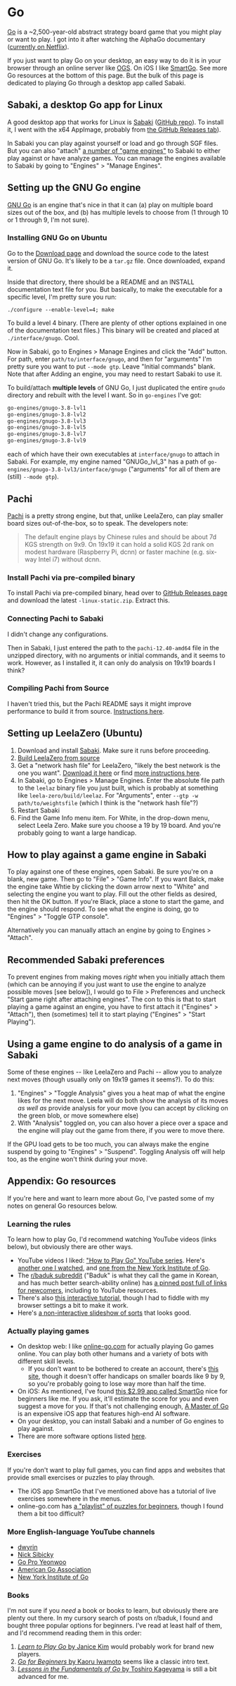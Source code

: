 # Go

[Go](https://en.wikipedia.org/wiki/Go_(game)) is a ~2,500-year-old abstract strategy board game that you might play or want to play. I got into it after watching the AlphaGo documentary ([currently on Netflix](https://www.netflix.com/title/80190844)).

If you just want to play Go on your desktop, an easy way to do it is in your browser through an online server like [OGS](https://online-go.com/). On iOS I like [SmartGo](https://apps.apple.com/us/app/smartgo-player/id314506629). See more Go resources at the bottom of this page. But the bulk of this page is dedicated to playing Go through a desktop app called Sabaki.

## Sabaki, a desktop Go app for Linux

A good desktop app that works for Linux is [Sabaki](https://sabaki.yichuanshen.de/) ([GitHub repo](https://github.com/SabakiHQ/Sabaki)). To install it, I went with the x64 AppImage, probably from [the GitHub Releases tab](https://github.com/SabakiHQ/Sabaki/releases)).

In Sabaki you can play against yourself or load and go through SGF files. But you can also "attach" [a number of "game engines"](https://github.com/SabakiHQ/Sabaki/blob/master/docs/guides/engines.md) to Sabaki to either play against or have analyze games. You can manage the engines available to Sabaki by going to "Engines" > "Manage Engines". 

## Setting up the GNU Go engine

[GNU Go](https://www.gnu.org/software/gnugo/gnugo.html) is an engine that's nice in that it can (a) play on multiple board sizes out of the box, and (b) has multiple levels to choose from (1 through 10 or 1 through 9, I'm not sure).

### Installing GNU Go on Ubuntu

Go to the [Download page](https://www.gnu.org/software/gnugo/download.html) and download the source code to the latest version of GNU Go. It's likely to be a `tar.gz` file. Once downloaded, expand it. 

Inside that directory, there should be a README and an INSTALL documentation text file for you. But basically, to make the executable for a specific level, I'm pretty sure you run:

```
./configure --enable-level=4; make
```

To build a level 4 binary. (There are plenty of other options explained in one of the documentation text files.) This binary will be created and placed at `./interface/gnugo`. Cool. 

Now in Sabaki, go to Engines > Manage Engines and click the "Add" button. For path, enter `path/to/interface/gnugo`, and then for "arguments" I'm pretty sure you want to put `--mode gtp`. Leave "Initial commands" blank. Note that after Adding an engine, you may need to restart Sabaki to use it.

To build/attach **multiple levels** of GNU Go, I just duplicated the entire `gnudo` directory and rebuilt with the level I want. So in `go-engines` I've got:

```txt
go-engines/gnugo-3.8-lvl1
go-engines/gnugo-3.8-lvl2
go-engines/gnugo-3.8-lvl3
go-engines/gnugo-3.8-lvl5
go-engines/gnugo-3.8-lvl7
go-engines/gnugo-3.8-lvl9
```

each of which have their own executables at `interface/gnugo` to attach in Sabaki. For example, my engine named "GNUGo_lvl_3" has a path of `go-engines/gnugo-3.8-lvl3/interface/gnugo` ("arguments" for all of them are (still) `--mode gtp`).

## Pachi

[Pachi](https://github.com/pasky/pachi) is a pretty strong engine, but that, unlike LeelaZero, can play smaller board sizes out-of-the-box, so to speak. The developers note:

> The default engine plays by Chinese rules and should be about 7d KGS strength on 9x9. On 19x19 it can hold a solid KGS 2d rank on modest hardware (Raspberry Pi, dcnn) or faster machine (e.g. six-way Intel i7) without dcnn.

### Install Pachi via pre-compiled binary
To install Pachi via pre-compiled binary, head over to [GitHub Releases page](https://github.com/pasky/pachi/releases) and download the latest `-linux-static.zip`. Extract this. 

### Connecting Pachi to Sabaki

I didn't change any configurations. 

Then in Sabaki, I just entered the path to the `pachi-12.40-amd64` file in the unzipped directory, with no arguments or initial commands, and it seems to work. However, as I installed it, it can only do analysis on 19x19 boards I think?

### Compiling Pachi from Source

I haven't tried this, but the Pachi README says it might improve performance to build it from source. [Instructions here](https://launchpad.net/~lemonsqueeze/+archive/ubuntu/pachi).

## Setting up LeelaZero (Ubuntu)

1. Download and install [Sabaki](https://github.com/SabakiHQ/Sabaki/). Make sure it runs before proceeding.
2. [Build LeelaZero from source](https://github.com/leela-zero/leela-zero#example-of-compiling---ubuntu--similar)
3. Get a "network hash file" for LeelaZero, "likely the best network is the one you want". [Download it here](http://zero.sjeng.org/best-network) or find [more instructions here](https://github.com/SabakiHQ/Sabaki/blob/master/docs/guides/engines.md).
4. In Sabaki, go to Engines > Manage Engines. Enter the absolute file path to the `leelaz` binary file you just built, which is probably at something like `leela-zero/build/leelaz`. For "Arguments", enter `--gtp -w path/to/weightsfile` (which I think is the "network hash file"?)
5. Restart Sabaki 
6. Find the Game Info menu item. For White, in the drop-down menu, select Leela Zero. Make sure you choose a 19 by 19 board. And you're probably going to want a large handicap.

## How to play against a game engine in Sabaki

To play against one of these engines, open Sabaki. Be sure you're on a blank, new game. Then go to "File" > "Game Info". If you want Balck, make the engine take Whtie by clicking the down arrow next to "White" and selecting the engine you want to play. Fill out the other fields as desired, then hit the OK button. If you're Black, place a stone to start the game, and the engine should respond. To see what the engine is doing, go to "Engines" > "Toggle GTP console".

Alternatively you can manually attach an engine by going to Engines > "Attach". 

## Recommended Sabaki preferences

To prevent engines from making moves _right_ when you initially attach them (which can be annoying if you just want to use the engine to analyze possible moves [see below]), I would go to File > Preferences and uncheck "Start game right after attaching engines". The con to this is that to start playing a game against an engine, you have to first attach it ("Engines" > "Attach"), then (sometimes) tell it to start playing ("Engines" > "Start Playing").

## Using a game engine to do analysis of a game in Sabaki

Some of these engines  -- like LeelaZero and Pachi -- allow you to analyze next moves (though usually only on 19x19 games it seems?). To do this:

1. "Engines" > "Toggle Analysis" gives you a heat map of what the engine likes for the next move. Leela will do both show the analysis of its moves _as well as_ provide analysis for your move (you can accept by clicking on the green blob, or move somewhere else)
2. With "Analysis" toggled on, you can also hover a piece over a space and the engine will play out the game from there, if you were to move there.

If the GPU load gets to be too much, you can always make the engine suspend by going to "Engines" > "Suspend". Toggling Analysis off will help too, as the engine won't think during your move.


## Appendix: Go resources

If you're here and want to learn more about Go, I've pasted some of my notes on general Go resources below.

### Learning the rules

To learn how to play Go, I'd recommend watching YouTube videos (links below), but obviously there are other ways.

- YouTube videos I liked: ["How to Play Go" YouTube series](https://www.youtube.com/watch?v=Vov_keBQOJ8&list=PL5mVjO5OFYSzIlp0aTDsE_1Xsx16AaUej). Here's [another one I watched](https://www.youtube.com/watch?v=xMshtO8h7RU), and [one from the New York Institute of Go](https://www.youtube.com/watch?v=eNpJF0BzUig). 
- The [r/baduk subreddit](https://www.reddit.com/r/baduk) ("Baduk" is what they call the game in Korean, and has much better search-ability online) has [a pinned post full of links for newcomers](https://www.reddit.com/r/baduk/comments/4c8xs5/learning_links_for_newcomers_after_alphago/), including to YouTube resources.
- There's also [this interactive tutorial](http://playgo.to/iwtg/en/), though I had to fiddle with my browser settings a bit to make it work. 
- Here's [a non-interactive slideshow of sorts](http://www.learngo.co.uk/GoTutor/Tutor.php) that looks good.

### Actually playing games

- On desktop web: I like [online-go.com](https://online-go.com/) for actually playing Go games online. You can play both other humans and a variety of bots with different skill levels. 
  - If you don't want to be bothered to create an account, there's [this site](https://www.cosumi.net/en/), though it doesn't offer handicaps on smaller boards like 9 by 9, so you're probably going to lose way more than half the time.
- On iOS: As mentioned, I've found [this $2.99 app called SmartGo](https://apps.apple.com/us/app/smartgo-player/id314506629) nice for beginners like me. If you ask, it'll estimate the score for you and even suggest a move for you. If that's not challenging enough, [A Master of Go](https://new3rs.github.io/a_master_of_go/index.html) is an expensive iOS app that features high-end AI software.
- On your desktop, you can install Sabaki and a number of Go engines to play against.
- There are more software options listed [here](https://www.reddit.com/r/cbaduk/comments/c0o8f1/go_software/).

### Exercises

If you're don't want to play full games, you can find apps and websites that provide small exercises or puzzles to play through. 

- The iOS app SmartGo that I've mentioned above has a tutorial of live exercises somewhere in the menus.
- online-go.com has [a "playlist" of puzzles for beginners](https://online-go.com/puzzle/2625), though I found them a bit too difficult?

### More English-language YouTube channels

- [dwyrin](https://www.youtube.com/channel/UCCYMY6j5mUvPMPzvN5bxuKA)
- [Nick Sibicky](https://www.youtube.com/channel/UC_msctwlIh2cwM8yAtaju1A)
- [Go Pro Yeonwoo](https://www.youtube.com/user/goingceo/videos)
- [American Go Association](https://www.youtube.com/user/USGOWeb/videos)
- [New York Institute of Go](https://www.youtube.com/user/goingceo/videos)

### Books

I'm not sure if you _need_ a book or books to learn, but obviously there are plenty out there. In my cursory search of posts on r/baduk, I found and bought three popular options for beginners. I've read at least half of them, and I'd recommend reading them in this order:

1. [_Learn to Play Go_ by Janice Kim](https://www.amazon.com/gp/product/1453632891/ref=ox_sc_act_title_3?smid=ATVPDKIKX0DER&psc=1) would probably work for brand new players.
2. [_Go for Beginners_ by Kaoru Iwamoto](https://www.amazon.com/gp/product/0394733312/ref=ox_sc_act_title_2?smid=ATVPDKIKX0DER&psc=1) seems like a classic intro text.
3. [_Lessons in the Fundamentals of Go_ by Toshiro Kageyama](https://www.amazon.com/gp/product/4906574289/ref=ppx_yo_dt_b_asin_title_o03_s00?ie=UTF8&psc=1) is still a bit advanced for me.
